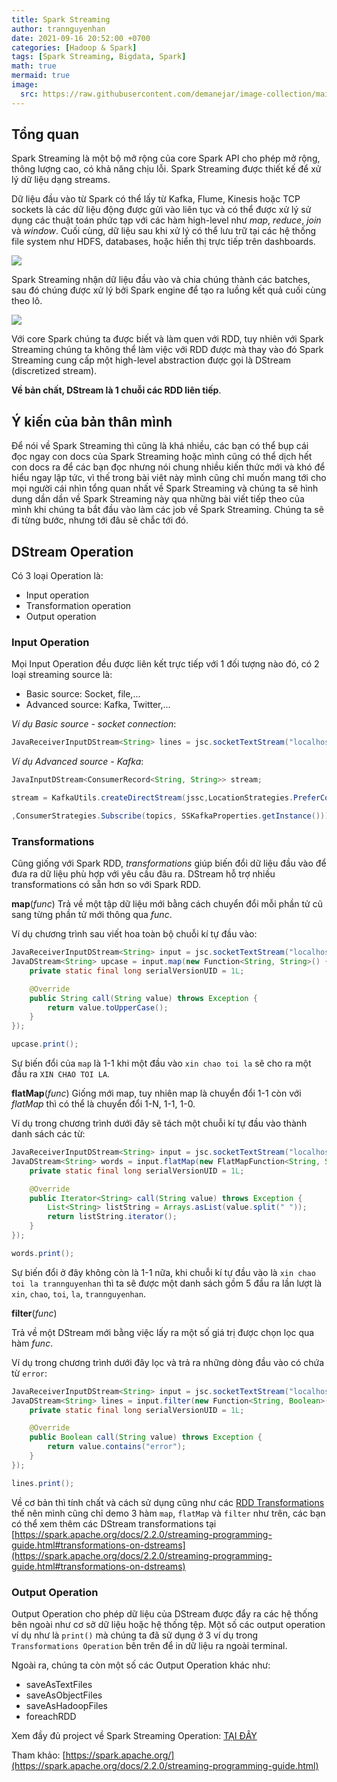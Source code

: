 ```yaml
---
title: Spark Streaming
author: trannguyenhan 
date: 2021-09-16 20:52:00 +0700
categories: [Hadoop & Spark]
tags: [Spark Streaming, Bigdata, Spark]
math: true
mermaid: true
image:
  src: https://raw.githubusercontent.com/demanejar/image-collection/main/SparkStreaming/streaming-arch.png
---
```

## Tổng quan 
Spark Streaming là một bộ mở rộng của core Spark API cho phép mở rộng, thông lượng cao, có khả năng chịu lỗi. Spark Streaming được thiết kế để xử lý dữ liệu dạng streams.

Dữ liệu đầu vào từ Spark có thể lấy từ Kafka, Flume, Kinesis hoặc TCP sockets là các dữ liệu động được gửi vào liên tục và có thể được xử lý sử dụng các thuật toán phức tạp với các hàm high-level như _map_, _reduce_, _join_ và _window_. Cuối cùng, dữ liệu sau khi xử lý có thể lưu trữ tại các hệ thống file system như HDFS, databases, hoặc hiển thị trực tiếp trên dashboards.
 
![](https://spark.apache.org/docs/2.2.0/img/streaming-arch.png)

Spark Streaming nhận dữ liệu đầu vào và chia chúng thành các batches, sau đó chúng được xử lý bởi Spark engine để tạo ra luồng kết quả cuối cùng theo lô.

![](https://spark.apache.org/docs/2.2.0/img/streaming-flow.png)

Với core Spark chúng ta được biết và làm quen với RDD, tuy nhiên với Spark Streaming chúng ta không thể làm việc với RDD được mà thay vào đó Spark Streaming cung cấp một high-level abstraction được gọi là DStream (discretized stream). 

**Về bản chất, DStream là 1 chuỗi các RDD liên tiếp**.

##  Ý kiến của bản thân mình

Để nói về Spark Streaming thì cũng là khá nhiều, các bạn có thể bụp cái đọc ngay con docs của Spark Streaming hoặc mình cũng có thể dịch hết con docs ra để các bạn đọc nhưng nói chung nhiều kiến thức mới và khó để hiểu ngay lập tức, vì thế trong bài viêt này mình cũng chỉ muốn mang tới cho mọi người cái nhìn tổng quan nhất về Spark Streaming và chúng ta sẽ hình dung dần dần về Spark Streaming này qua những bài viết tiếp theo của mình khi chúng ta bắt đầu vào làm các job về Spark Streaming. Chúng ta sẽ đi từng bước, nhưng tới đâu sẽ chắc tới đó.

## DStream Operation
Có 3 loại Operation là: 
- Input operation
- Transformation operation 
- Output operation 

### Input Operation 
Mọi Input Operation đều được liên kết trực tiếp với 1 đối tượng nào đó, có 2 loại streaming source là: 
- Basic source: Socket, file,...
- Advanced source: Kafka, Twitter,...

_Ví dụ Basic source - socket connection_: 
```java
JavaReceiverInputDStream<String> lines = jsc.socketTextStream("localhost", 9999);
```

_Ví dụ Advanced source - Kafka_: 
```java 
JavaInputDStream<ConsumerRecord<String, String>> stream;

stream = KafkaUtils.createDirectStream(jssc,LocationStrategies.PreferConsistent()

,ConsumerStrategies.Subscribe(topics, SSKafkaProperties.getInstance()));
```

### Transformations 
Cũng giống với Spark RDD, _transformations_ giúp biến đổi dữ liệu đầu vào để đưa ra dữ liệu phù hợp với yêu cầu đâu ra. DStream hỗ trợ nhiều transformations có sẵn hơn so với Spark RDD.

**map**(_func_)
Trả về một tập dữ liệu mới bằng cách chuyển đổi mỗi phần tử cũ sang từng phần tử mới thông qua _func_.

Ví dụ chương trình sau viết hoa toàn bộ chuỗi kí tự đầu vào: 

```java
JavaReceiverInputDStream<String> input = jsc.socketTextStream("localhost", 9999);
JavaDStream<String> upcase = input.map(new Function<String, String>() {
	private static final long serialVersionUID = 1L;

	@Override
	public String call(String value) throws Exception {
		return value.toUpperCase();
	} 
});

upcase.print();
```

Sự biến đổi của `map` là 1-1 khi một đầu vào `xin chao toi la` sẽ cho ra một đầu ra `XIN CHAO TOI LA`.
 
**flatMap**(_func_)
Giống mới map, tuy nhiên map là chuyển đổi 1-1 còn với _flatMap_ thì có thể là chuyển đổi 1-N, 1-1, 1-0.

Ví dụ trong chương trình dưới đây sẽ tách một chuỗi kí tự đầu vào thành danh sách các từ: 

```java
JavaReceiverInputDStream<String> input = jsc.socketTextStream("localhost", 9999);
JavaDStream<String> words = input.flatMap(new FlatMapFunction<String, String>() {
	private static final long serialVersionUID = 1L;

	@Override
	public Iterator<String> call(String value) throws Exception {
		List<String> listString = Arrays.asList(value.split(" "));
		return listString.iterator();
	}
});

words.print();
```

Sự biến đổi ở đây không còn là 1-1 nữa, khi chuỗi kí tự đầu vào là `xin chao toi la trannguyenhan` thì ta sẽ được một danh sách gồm 5 đầu ra lần lượt là `xin`, `chao`, `toi`, `la`, `trannguyenhan`.

**filter**(_func_)

Trả về một DStream mới bằng việc lấy ra một số giá trị được chọn lọc qua hàm _func_.

Ví dụ trong chương trình dưới đây lọc và trả ra những dòng đầu vào có chứa từ `error`: 

```java
JavaReceiverInputDStream<String> input = jsc.socketTextStream("localhost", 9999);
JavaDStream<String> lines = input.filter(new Function<String, Boolean>() {
	private static final long serialVersionUID = 1L;

	@Override
	public Boolean call(String value) throws Exception {
		return value.contains("error");
	}
});

lines.print();
```

Về cơ bản thì tính chất và cách sử dụng cũng như các [RDD Transformations](https://demanejar.github.io/posts/spark-rdd/#rdd-operations) thế nên mình cũng chỉ demo 3 hàm `map`, `flatMap` và `filter` như trên, các bạn có thể xem thêm các DStream transformations tại [https://spark.apache.org/docs/2.2.0/streaming-programming-guide.html#transformations-on-dstreams](https://spark.apache.org/docs/2.2.0/streaming-programming-guide.html#transformations-on-dstreams)

### Output Operation 

Output Operation cho phép dữ liệu của DStream được đẩy ra các hệ thống bên ngoài như cơ sở dữ liệu hoặc hệ thống tệp. Một số các output operation ví dụ như là `print()` mà chúng ta đã sử dụng ở 3 ví dụ trong `Transformations Operation` bên trên để in dữ liệu ra ngoài terminal.

Ngoài ra, chúng ta còn một số các Output Operation khác như: 
- saveAsTextFiles
- saveAsObjectFiles
- saveAsHadoopFiles
- foreachRDD

Xem đầy đủ project về Spark Streaming Operation: [TẠI ĐÂY](https://github.com/demanejar/spark-streaming-operation)

Tham khảo: [https://spark.apache.org/](https://spark.apache.org/docs/2.2.0/streaming-programming-guide.html)
